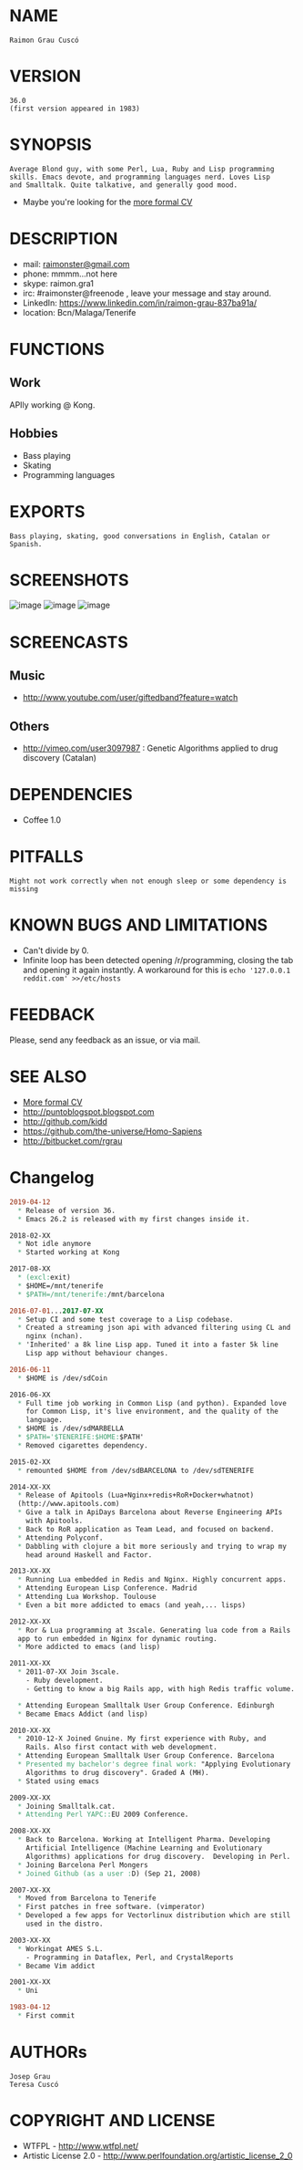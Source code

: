 # NAME

	Raimon Grau Cuscó

# VERSION

	36.0
	(first version appeared in 1983)

# SYNOPSIS

	Average Blond guy, with some Perl, Lua, Ruby and Lisp programming
    skills. Emacs devote, and programming languages nerd. Loves Lisp
    and Smalltalk. Quite talkative, and generally good mood.

- Maybe you're looking for the
  [more formal CV](https://github.com/kidd/Me/raw/master/cv/raimon_grau_cv.pdf)

# DESCRIPTION

- mail: raimonster@gmail.com
- phone: mmmm...not here
- skype: raimon.gra1
- irc: #raimonster@freenode , leave your message and stay around.
- LinkedIn: https://www.linkedin.com/in/raimon-grau-837ba91a/
- location: Bcn/Malaga/Tenerife

# FUNCTIONS

## Work

APIly working @ Kong.

## Hobbies

- Bass playing
- Skating
- Programming languages

# EXPORTS

    Bass playing, skating, good conversations in English, Catalan or
    Spanish.

# SCREENSHOTS

![image](misc/sonar_music_hack_ray.jpg)
![image](misc/rai-michal-apidaysbcn.jpg)
![image](misc/sf-kong-02-022018)

# SCREENCASTS

## Music
- http://www.youtube.com/user/giftedband?feature=watch

## Others
- http://vimeo.com/user3097987 : Genetic Algorithms applied to drug
  discovery (Catalan)

# DEPENDENCIES

- Coffee 1.0

# PITFALLS
	Might not work correctly when not enough sleep or some dependency is missing

# KNOWN BUGS AND LIMITATIONS

- Can't divide by 0.
- Infinite loop has been detected opening /r/programming, closing
the tab and opening it again instantly. A workaround for this is
`echo '127.0.0.1 reddit.com' >>/etc/hosts`



# FEEDBACK

Please, send any feedback as an issue, or via mail.

# SEE ALSO

- [More formal CV](https://github.com/kidd/Me/raw/master/cv/raimon_grau_cv.pdf)
- http://puntoblogspot.blogspot.com
- http://github.com/kidd
- https://github.com/the-universe/Homo-Sapiens
- http://bitbucket.com/rgrau

# Changelog

```ChangeLog
2019-04-12
  * Release of version 36.
  * Emacs 26.2 is released with my first changes inside it.

2018-02-XX
  * Not idle anymore
  * Started working at Kong

2017-08-XX
  * (excl:exit)
  * $HOME=/mnt/tenerife
  * $PATH=/mnt/tenerife:/mnt/barcelona

2016-07-01...2017-07-XX
  * Setup CI and some test coverage to a Lisp codebase.
  * Created a streaming json api with advanced filtering using CL and
    nginx (nchan).
  * 'Inherited' a 8k line Lisp app. Tuned it into a faster 5k line
    Lisp app without behaviour changes.

2016-06-11
  * $HOME is /dev/sdCoin

2016-06-XX
  * Full time job working in Common Lisp (and python). Expanded love
    for Common Lisp, it's live environment, and the quality of the
    language.
  * $HOME is /dev/sdMARBELLA
  * $PATH='$TENERIFE:$HOME:$PATH'
  * Removed cigarettes dependency.

2015-02-XX
  * remounted $HOME from /dev/sdBARCELONA to /dev/sdTENERIFE

2014-XX-XX
  * Release of Apitools (Lua+Nginx+redis+RoR+Docker+whatnot)
  (http://www.apitools.com)
  * Give a talk in ApiDays Barcelona about Reverse Engineering APIs
    with Apitools.
  * Back to RoR application as Team Lead, and focused on backend.
  * Attending Polyconf.
  * Dabbling with clojure a bit more seriously and trying to wrap my
    head around Haskell and Factor.

2013-XX-XX
  * Running Lua embedded in Redis and Nginx. Highly concurrent apps.
  * Attending European Lisp Conference. Madrid
  * Attending Lua Workshop. Toulouse
  * Even a bit more addicted to emacs (and yeah,... lisps)

2012-XX-XX
  * Ror & Lua programming at 3scale. Generating lua code from a Rails
  app to run embedded in Nginx for dynamic routing.
  * More addicted to emacs (and lisp)

2011-XX-XX
  * 2011-07-XX Join 3scale.
    - Ruby development.
    - Getting to know a big Rails app, with high Redis traffic volume.

  * Attending European Smalltalk User Group Conference. Edinburgh
  * Became Emacs Addict (and lisp)

2010-XX-XX
  * 2010-12-X Joined Gnuine. My first experience with Ruby, and
    Rails. Also first contact with web development.
  * Attending European Smalltalk User Group Conference. Barcelona
  * Presented my bachelor's degree final work: "Applying Evolutionary
    Algorithms to drug discovery". Graded A (MH).
  * Stated using emacs

2009-XX-XX
  * Joining Smalltalk.cat.
  * Attending Perl YAPC::EU 2009 Conference.

2008-XX-XX
  * Back to Barcelona. Working at Intelligent Pharma. Developing
    Artificial Intelligence (Machine Learning and Evolutionary
    Algorithms) applications for drug discovery.  Developing in Perl.
  * Joining Barcelona Perl Mongers
  * Joined Github (as a user :D) (Sep 21, 2008)

2007-XX-XX
  * Moved from Barcelona to Tenerife
  * First patches in free software. (vimperator)
  * Developed a few apps for Vectorlinux distribution which are still
    used in the distro.

2003-XX-XX
  * Workingat AMES S.L.
    - Programming in Dataflex, Perl, and CrystalReports
  * Became Vim addict

2001-XX-XX
  * Uni

1983-04-12
  * First commit
```

# AUTHORs
	Josep Grau
	Teresa Cuscó

# COPYRIGHT AND LICENSE

- WTFPL - http://www.wtfpl.net/
- Artistic License 2.0 - http://www.perlfoundation.org/artistic_license_2_0
